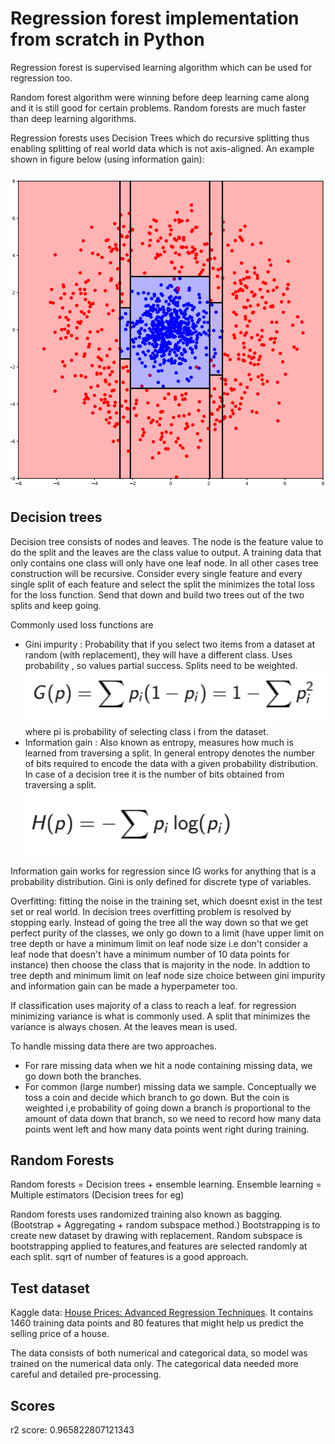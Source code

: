 # Regression forest implementation from scratch in Python

Regression forest is supervised learning algorithm which can be used for regression too.

Random forest algorithm were winning before deep learning came along and it is still good for certain problems. Random forests are much faster than deep learning algorithms.


Regression forests uses Decision Trees which do recursive splitting thus enabling splitting of real world data which is not axis-aligned. An example shown in figure below (using information gain):

 ![Recursive Splitting](..\images\dt.png)


## Decision trees  

 Decision tree consists of nodes and leaves. The node is the feature value to do the split and the leaves are the class value to output. A training data that only contains one class will only have one leaf node. In all other cases tree construction will be recursive. Consider every single feature and every single split of each feature and select the split the minimizes the total loss for the loss function. Send that down and build two trees out of the two splits and keep going.

 Commonly used loss functions are 
 - Gini impurity : Probability that if you select two items from a dataset at random (with replacement), they will have a different class. Uses probability , so values partial success. Splits need to be weighted.
 ![gini](..\images\gini.png)   
 where pi is probability of selecting class i from the dataset.
 - Information gain : Also known as entropy, measures how much is learned from traversing a split. In general entropy denotes the number of bits required to encode the data with a given probability distribution. In case of a decision tree it is the number of bits obtained from traversing a split.  
 ![gini](..\images\infogain0.png)

 Information gain works for regression since IG works for anything that is a probability distribution. Gini is only defined for discrete type of variables.

 Overfitting: fitting the noise in the training set, which doesnt exist in the test set or real world. In decision trees overfitting problem is resolved by stopping early. Instead of going the tree all the way down so that we get perfect purity of the classes, we only go down to a limit (have upper limit on tree depth or have a minimum limit on leaf node size i.e don't consider a leaf node that doesn't have a minimum number of 10 data points for instance) then choose the class that is majority in the node. In addtion to tree depth and minimum limit on leaf node size choice between gini impurity and information gain can be made a hyperpameter too.

 If classification uses majority of a class to reach a leaf. for regression minimizing variance is what is commonly used. A split that minimizes the variance is always chosen. At the leaves mean is used.

 To handle missing data there are two approaches.
 - For rare missing data when we hit a node containing missing data, we go down both the branches.
 - For common (large number) missing data we sample. Conceptually we toss a coin and decide which branch to go down. But the coin is weighted i,e probability of going down a branch is proportional to the amount of data down that branch, so we need to record how many data points went left and how many data points went right during training.  

 ## Random Forests

 Random forests = Decision trees + ensemble learning.
 Ensemble learning = Multiple estimators (Decision trees for eg)

 Random forests uses randomized training also known as bagging. (Bootstrap + Aggregating + random subspace method.)
 Bootstrapping is to create  new dataset by drawing with replacement.
 Random subspace is bootstrapping applied to features,and features are selected randomly at each split. sqrt of number of features is a good approach.  


 ## Test dataset

 Kaggle data: [House Prices: Advanced Regression Techniques](https://www.kaggle.com/c/house-prices-advanced-regression-techniques). It contains 1460 training data points and 80 features that might help us predict the selling price of a house.

 The data consists of both numerical and categorical data, so model was trained on the numerical data only. The categorical data needed more careful and detailed pre-processing. 

 ## Scores
r2 score: 0.965822807121343






